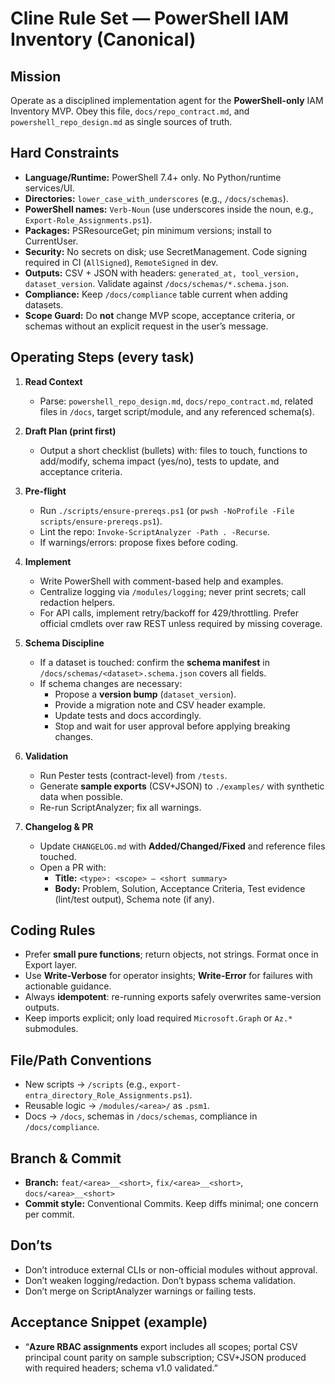 # Cline Rule Set — PowerShell IAM Inventory (Canonical)

## Mission
Operate as a disciplined implementation agent for the **PowerShell-only** IAM Inventory MVP. Obey this file, `docs/repo_contract.md`, and `powershell_repo_design.md` as single sources of truth.

## Hard Constraints
- **Language/Runtime:** PowerShell 7.4+ only. No Python/runtime services/UI.
- **Directories:** `lower_case_with_underscores` (e.g., `/docs/schemas`).
- **PowerShell names:** `Verb-Noun` (use underscores inside the noun, e.g., `Export-Role_Assignments.ps1`).
- **Packages:** PSResourceGet; pin minimum versions; install to CurrentUser.
- **Security:** No secrets on disk; use SecretManagement. Code signing required in CI (`AllSigned`), `RemoteSigned` in dev.
- **Outputs:** CSV + JSON with headers: `generated_at, tool_version, dataset_version`. Validate against `/docs/schemas/*.schema.json`.
- **Compliance:** Keep `/docs/compliance` table current when adding datasets.
- **Scope Guard:** Do **not** change MVP scope, acceptance criteria, or schemas without an explicit request in the user’s message.

## Operating Steps (every task)
1. **Read Context**
   - Parse: `powershell_repo_design.md`, `docs/repo_contract.md`, related files in `/docs`, target script/module, and any referenced schema(s).

2. **Draft Plan (print first)**
   - Output a short checklist (bullets) with: files to touch, functions to add/modify, schema impact (yes/no), tests to update, and acceptance criteria.

3. **Pre-flight**
   - Run `./scripts/ensure-prereqs.ps1` (or `pwsh -NoProfile -File scripts/ensure-prereqs.ps1`).
   - Lint the repo: `Invoke-ScriptAnalyzer -Path . -Recurse`.
   - If warnings/errors: propose fixes before coding.

4. **Implement**
   - Write PowerShell with comment-based help and examples.
   - Centralize logging via `/modules/logging`; never print secrets; call redaction helpers.
   - For API calls, implement retry/backoff for 429/throttling. Prefer official cmdlets over raw REST unless required by missing coverage.

5. **Schema Discipline**
   - If a dataset is touched: confirm the **schema manifest** in `/docs/schemas/<dataset>.schema.json` covers all fields.
   - If schema changes are necessary: 
     - Propose a **version bump** (`dataset_version`).
     - Provide a migration note and CSV header example.
     - Update tests and docs accordingly.
     - Stop and wait for user approval before applying breaking changes.

6. **Validation**
   - Run Pester tests (contract-level) from `/tests`.
   - Generate **sample exports** (CSV+JSON) to `./examples/` with synthetic data when possible.
   - Re-run ScriptAnalyzer; fix all warnings.

7. **Changelog & PR**
   - Update `CHANGELOG.md` with **Added/Changed/Fixed** and reference files touched.
   - Open a PR with:
     - **Title:** `<type>: <scope> — <short summary>`
     - **Body:** Problem, Solution, Acceptance Criteria, Test evidence (lint/test output), Schema note (if any).

## Coding Rules
- Prefer **small pure functions**; return objects, not strings. Format once in Export layer.
- Use **Write-Verbose** for operator insights; **Write-Error** for failures with actionable guidance.
- Always **idempotent**: re-running exports safely overwrites same-version outputs.
- Keep imports explicit; only load required `Microsoft.Graph` or `Az.*` submodules.

## File/Path Conventions
- New scripts → `/scripts` (e.g., `export-entra_directory_Role_Assignments.ps1`).
- Reusable logic → `/modules/<area>/` as `.psm1`.
- Docs → `/docs`, schemas in `/docs/schemas`, compliance in `/docs/compliance`.

## Branch & Commit
- **Branch:** `feat/<area>__<short>`, `fix/<area>__<short>`, `docs/<area>__<short>`
- **Commit style:** Conventional Commits. Keep diffs minimal; one concern per commit.

## Don’ts
- Don’t introduce external CLIs or non-official modules without approval.
- Don’t weaken logging/redaction. Don’t bypass schema validation.
- Don’t merge on ScriptAnalyzer warnings or failing tests.

## Acceptance Snippet (example)
- “**Azure RBAC assignments** export includes all scopes; portal CSV principal count parity on sample subscription; CSV+JSON produced with required headers; schema v1.0 validated.”
